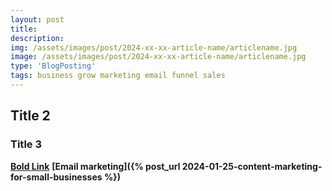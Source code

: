 ```yaml
---
layout: post
title: 
description:  
img: /assets/images/post/2024-xx-xx-article-name/articlename.jpg
image: /assets/images/post/2024-xx-xx-article-name/articlename.jpg
type: 'BlogPosting'
tags: business grow marketing email funnel sales
---
```


## Title 2

### Title 3

**[Bold Link](https://webaddress.com)**
**[Email marketing]({% post_url 2024-01-25-content-marketing-for-small-businesses %})**